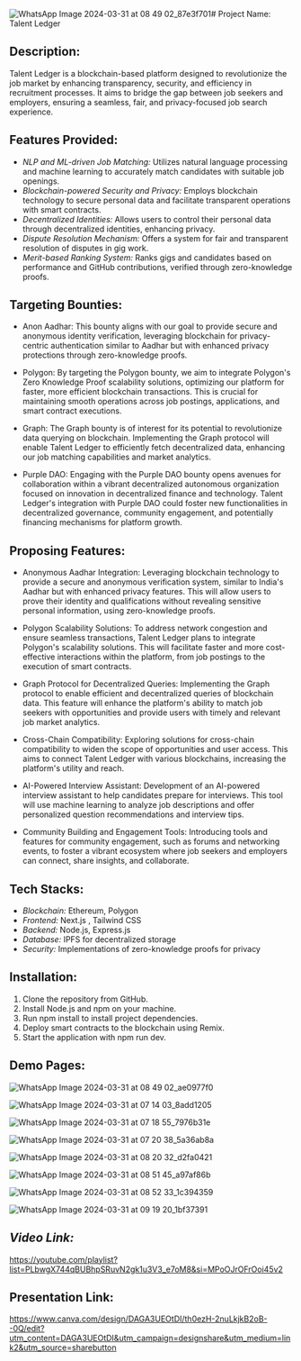 ![WhatsApp Image 2024-03-31 at 08 49 02_87e3f701](https://github.com/vmmuthu31/TalentLedger/assets/111454596/12863c3b-2e7c-451d-988e-2fbe8b7a902a)# Project Name: Talent Ledger

## Description:
Talent Ledger is a blockchain-based platform designed to revolutionize the job market by enhancing transparency, security, and efficiency in recruitment processes. It aims to bridge the gap between job seekers and employers, ensuring a seamless, fair, and privacy-focused job search experience.

## Features Provided:
- *NLP and ML-driven Job Matching:* Utilizes natural language processing and machine learning to accurately match candidates with suitable job openings.
- *Blockchain-powered Security and Privacy:* Employs blockchain technology to secure personal data and facilitate transparent operations with smart contracts.
- *Decentralized Identities:* Allows users to control their personal data through decentralized identities, enhancing privacy.
- *Dispute Resolution Mechanism:* Offers a system for fair and transparent resolution of disputes in gig work.
- *Merit-based Ranking System:* Ranks gigs and candidates based on performance and GitHub contributions, verified through zero-knowledge proofs.

## Targeting Bounties:

- Anon Aadhar: This bounty aligns with our goal to provide secure and anonymous identity verification, leveraging blockchain for privacy-centric authentication similar to Aadhar but with enhanced privacy protections through zero-knowledge proofs.

- Polygon: By targeting the Polygon bounty, we aim to integrate Polygon's Zero Knowledge Proof scalability solutions, optimizing our platform for faster, more efficient blockchain transactions. This is crucial for maintaining smooth operations across job postings, applications, and smart contract executions.

- Graph: The Graph bounty is of interest for its potential to revolutionize data querying on blockchain. Implementing the Graph protocol will enable Talent Ledger to efficiently fetch decentralized data, enhancing our job matching capabilities and market analytics.

- Purple DAO: Engaging with the Purple DAO bounty opens avenues for collaboration within a vibrant decentralized autonomous organization focused on innovation in decentralized finance and technology. Talent Ledger's integration with Purple DAO could foster new functionalities in decentralized governance, community engagement, and potentially financing mechanisms for platform growth.

## Proposing Features:
- Anonymous Aadhar Integration: Leveraging blockchain technology to provide a secure and anonymous verification system, similar to India's Aadhar but with enhanced privacy features. This will allow users to prove their identity and qualifications without revealing sensitive personal information, using zero-knowledge proofs.

- Polygon Scalability Solutions: To address network congestion and ensure seamless transactions, Talent Ledger plans to integrate Polygon's scalability solutions. This will facilitate faster and more cost-effective interactions within the platform, from job postings to the execution of smart contracts.

- Graph Protocol for Decentralized Queries: Implementing the Graph protocol to enable efficient and decentralized queries of blockchain data. This feature will enhance the platform's ability to match job seekers with opportunities and provide users with timely and relevant job market analytics.

- Cross-Chain Compatibility: Exploring solutions for cross-chain compatibility to widen the scope of opportunities and user access. This aims to connect Talent Ledger with various blockchains, increasing the platform's utility and reach.

- AI-Powered Interview Assistant: Development of an AI-powered interview assistant to help candidates prepare for interviews. This tool will use machine learning to analyze job descriptions and offer personalized question recommendations and interview tips.

- Community Building and Engagement Tools: Introducing tools and features for community engagement, such as forums and networking events, to foster a vibrant ecosystem where job seekers and employers can connect, share insights, and collaborate.

## Tech Stacks:
- *Blockchain:* Ethereum, Polygon
- *Frontend:* Next.js , Tailwind CSS
- *Backend:* Node.js, Express.js
- *Database:* IPFS for decentralized storage
- *Security:* Implementations of zero-knowledge proofs for privacy

## Installation:
1. Clone the repository from GitHub.
2. Install Node.js and npm on your machine.
3. Run npm install to install project dependencies.
4. Deploy smart contracts to the blockchain using Remix.
5. Start the application with npm run dev.

## Demo Pages:

![WhatsApp Image 2024-03-31 at 08 49 02_ae0977f0](https://github.com/vmmuthu31/TalentLedger/assets/111454596/e8925aba-3eb7-404f-9172-0913d13bdd66)

![WhatsApp Image 2024-03-31 at 07 14 03_8add1205](https://github.com/vmmuthu31/TalentLedger/assets/111454596/9cdbcf49-8a73-42c4-8fef-68dccb001331)

![WhatsApp Image 2024-03-31 at 07 18 55_7976b31e](https://github.com/vmmuthu31/TalentLedger/assets/111454596/7ff560c8-48d1-41af-8084-5e7ee8f5ff49)

![WhatsApp Image 2024-03-31 at 07 20 38_5a36ab8a](https://github.com/vmmuthu31/TalentLedger/assets/111454596/8294926c-b071-46ef-aab5-79e3deb91c36)

![WhatsApp Image 2024-03-31 at 08 20 32_d2fa0421](https://github.com/vmmuthu31/TalentLedger/assets/111454596/74a56be6-13dc-447e-9c97-507c711eea9c)

![WhatsApp Image 2024-03-31 at 08 51 45_a97af86b](https://github.com/vmmuthu31/TalentLedger/assets/111454596/7433cc0c-cdf6-4e46-9d14-d25d01b3df0f)

![WhatsApp Image 2024-03-31 at 08 52 33_1c394359](https://github.com/vmmuthu31/TalentLedger/assets/111454596/9c9fb9b9-190e-4a26-9f34-a8a7a0039983)

![WhatsApp Image 2024-03-31 at 09 19 20_1bf37391](https://github.com/vmmuthu31/TalentLedger/assets/111454596/893cccc8-414c-4755-b4ef-8caad131e26a)




## *Video Link:*

https://youtube.com/playlist?list=PLbwgX744qBUBhpSRuvN2gk1u3V3_e7oM8&si=MPoOJrOFrOoi45v2

## Presentation Link:

https://www.canva.com/design/DAGA3UEOtDI/th0ezH-2nuLkjkB2oB--0Q/edit?utm_content=DAGA3UEOtDI&utm_campaign=designshare&utm_medium=link2&utm_source=sharebutton

